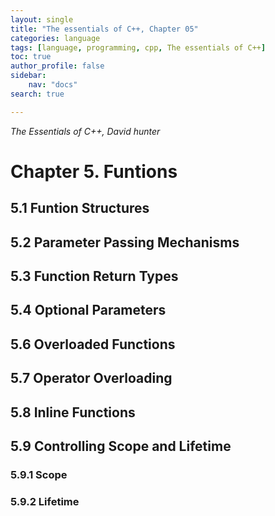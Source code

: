 ```yaml
---
layout: single
title: "The essentials of C++, Chapter 05"
categories: language
tags: [language, programming, cpp, The essentials of C++]
toc: true
author_profile: false
sidebar:
    nav: "docs"
search: true

---
```


*The Essentials of C++, David hunter*


# Chapter 5. Funtions

## 5.1 Funtion Structures

## 5.2 Parameter Passing Mechanisms

## 5.3 Function Return Types

## 5.4 Optional Parameters

## 5.6 Overloaded Functions

## 5.7 Operator Overloading

## 5.8 Inline Functions

## 5.9 Controlling Scope and Lifetime

### 5.9.1 Scope

### 5.9.2 Lifetime
